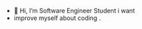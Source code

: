- 👋 Hi, I’m Software Engineer Student i want
- improve myself about coding .


<!---
mehmetkhrmn/mehmetkhrmn is a ✨ special ✨ repository because its `README.md` (this file) appears on your GitHub profile.
You can click the Preview link to take a look at your changes.
--->
